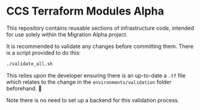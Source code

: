 # CCS Terraform Modules Alpha

This repository contains reusable sections of infrastructure code, intended for use solely within the Migration Alpha project.

It is recommended to validate any changes before committing them. There is a script provided to do this:

```bash
./validate_all.sh
```

This relies upon the developer ensuring there is an up-to-date a `.tf` file which relates to the change in the `environments/validation` folder beforehand. 🙂

Note there is no need to set up a backend for this validation process.
